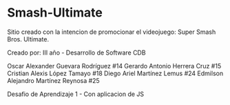 # Smash-Ultimate
Sitio creado con la intencion de promocionar el videojuego: Super Smash Bros. Ultimate.

Creado por:
III año - Desarrollo de Software CDB

Oscar Alexander Guevara Rodríguez #14
Gerardo Antonio Herrera Cruz #15
Cristian Alexis López Tamayo #18
Diego Ariel Martínez Lemus #24
Edmilson Alejandro Martínez Reynosa #25

Desafio de Aprendizaje 1 - Con aplicacion de JS
